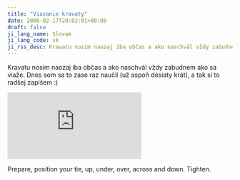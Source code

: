 ```yaml
---
title: "Viazanie kravaty"
date: 2008-02-17T20:02:01+00:00
draft: false
ji_lang_name: Slovak
ji_lang_code: sk
ji_rss_desc: Kravatu nosím naozaj iba občas a ako naschvál vždy zabudnem ako sa viaže. Dnes som sa to zase raz naučil (už aspoň desiaty krát) a tak si to radšej zapíšem :)
---
```


Kravatu nosím naozaj iba občas a ako naschvál vždy zabudnem ako sa viaže. 
Dnes som sa to zase raz naučil (už aspoň desiaty krát), a tak si to radšej zapíšem :) 

<div class="youtube-container">
<iframe src="https://www.youtube.com/embed/hk4Lmgjmb90" title="How To Tie A Tie - Full Windsor Knot" frameborder="0" allow="accelerometer; autoplay; clipboard-write; encrypted-media; gyroscope; picture-in-picture; web-share" referrerpolicy="strict-origin-when-cross-origin" allowfullscreen></iframe>
</div>

Prepare, position your tie, up, under, over, across and down. Tighten.
